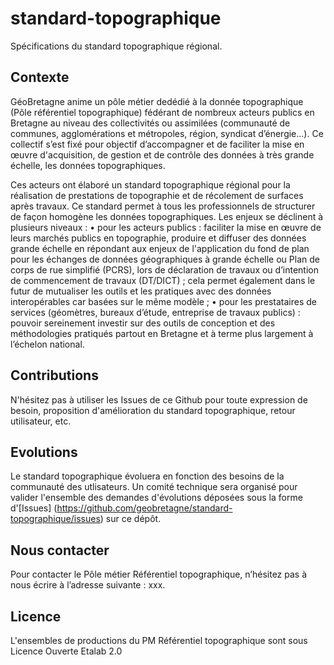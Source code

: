 # standard-topographique
Spécifications du standard topographique régional.

## Contexte

GéoBretagne anime un pôle métier dedédié à la donnée topographique (Pôle référentiel topographique) fédérant de nombreux acteurs publics en Bretagne au niveau des collectivités ou assimilées (communauté de communes, agglomérations et métropoles, région, syndicat d’énergie...). 
Ce collectif s’est fixé pour objectif d’accompagner et de faciliter la mise en œuvre d'acquisition, de gestion et de contrôle des données à très grande échelle, les données topographiques.

Ces acteurs ont élaboré un standard topographique régional pour la réalisation de prestations de topographie et de récolement de surfaces après travaux.
Ce standard permet à tous les professionnels de structurer de façon homogène les données topographiques.
Les enjeux se déclinent à plusieurs niveaux :
• pour les acteurs publics : faciliter la mise en œuvre de leurs marchés publics en topographie, produire et diffuser des données grande échelle en répondant aux enjeux de l'application du fond de plan pour les échanges de données géographiques à grande échelle ou Plan de corps de rue simplifié (PCRS), lors de déclaration de travaux ou d’intention de commencement de travaux (DT/DICT) ; cela permet également dans le futur de mutualiser les outils et les pratiques avec des données interopérables car basées sur le même modèle ;
• pour les prestataires de services (géomètres, bureaux d’étude, entreprise de travaux publics) : pouvoir sereinement investir sur des outils de conception et des méthodologies pratiqués partout en Bretagne et à terme plus largement à l’échelon national.

## Contributions
N'hésitez pas à utiliser les Issues de ce Github pour toute expression de besoin, proposition d'amélioration du standard topographique, retour utilisateur, etc.

## Evolutions
Le standard topographique évoluera en fonction des besoins de la communauté des utlisateurs. Un comité technique sera organisé pour valider l'ensemble des demandes d'évolutions déposées sous la forme d'[Issues] (https://github.com/geobretagne/standard-topographique/issues) sur ce dépôt.


## Nous contacter
Pour contacter le Pôle métier Référentiel topographique, n’hésitez pas à nous écrire à l’adresse suivante : xxx.

## Licence
L'ensembles de productions du PM Référentiel topographique sont sous Licence Ouverte Etalab 2.0
